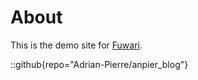 # About
This is the demo site for [Fuwari](https://github.com/Adrian-Pierre/anpier_blog).

::github{repo="Adrian-Pierre/anpier_blog"}
